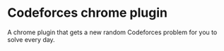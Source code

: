 <h1>Codeforces chrome plugin</h1>
A chrome plugin that gets a new random Codeforces problem for you to solve every day.
